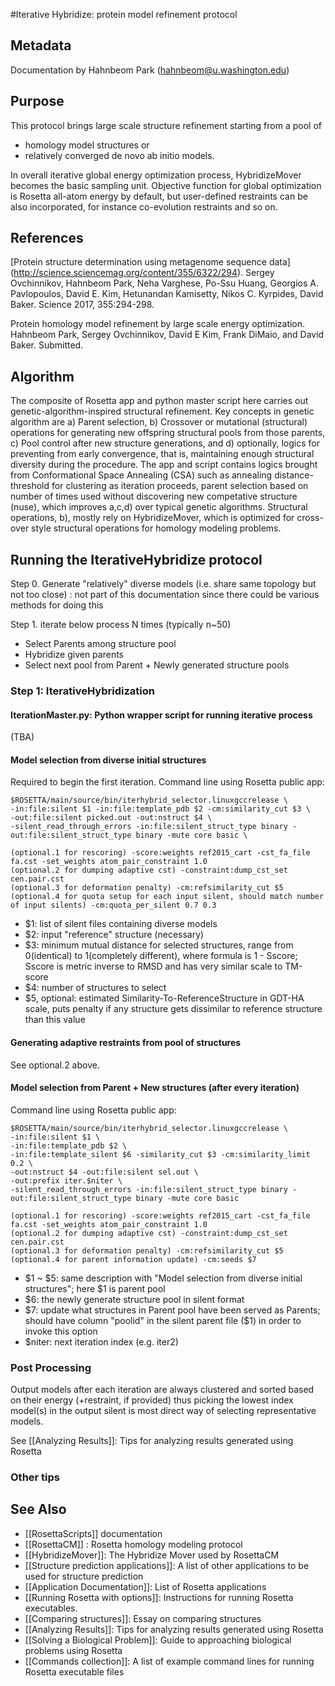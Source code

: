 #Iterative Hybridize: protein model refinement protocol

## Metadata

Documentation by Hahnbeom Park (hahnbeom@u.washington.edu)

## Purpose

This protocol brings large scale structure refinement starting from a pool of 
* homology model structures or 
* relatively converged de novo ab initio models.

In overall iterative global energy optimization process, HybridizeMover becomes the basic sampling unit. Objective function for global optimization is Rosetta all-atom energy by default, but user-defined restraints can be also incorporated, for instance co-evolution restraints and so on.

## References

[Protein structure determination using metagenome sequence data]
(http://science.sciencemag.org/content/355/6322/294). 
Sergey Ovchinnikov, Hahnbeom Park, Neha Varghese, Po-Ssu Huang, Georgios A. Pavlopoulos, David E. Kim, Hetunandan Kamisetty, Nikos C. Kyrpides, David Baker. 
Science 2017, 355:294-298.

Protein homology model refinement by large scale energy optimization. 
Hahnbeom Park, Sergey Ovchinnikov, David E Kim, Frank DiMaio, and David Baker. Submitted.

## Algorithm

The composite of Rosetta app and python master script here carries out genetic-algorithm-inspired structural refinement. Key concepts in genetic algorithm are a) Parent selection, b) Crossover or mutational (structural) operations for generating new offspring structural pools from those parents, c) Pool control after new structure generations, and d) optionally, logics for preventing from early convergence, that is, maintaining enough structural diversity during the procedure. The app and script contains logics brought from Conformational Space Annealing (CSA) such as annealing distance-threshold for clustering as iteration proceeds, parent selection based on number of times used without discovering new competative structure (nuse), which improves a,c,d) over typical genetic algorithms. Structural operations, b), mostly rely on HybridizeMover, which is optimized for cross-over style structural operations for homology modeling problems.

## Running the IterativeHybridize protocol

Step 0. Generate "relatively" diverse models (i.e. share same topology but not too close)
: not part of this documentation since there could be various methods for doing this 

Step 1. iterate below process N times (typically n~50)
- Select Parents among structure pool
- Hybridize given parents
- Select next pool from Parent + Newly generated structure pools

### Step 1: IterativeHybridization

#### IterationMaster.py: Python wrapper script for running iterative process
(TBA)

#### Model selection from diverse initial structures 
Required to begin the first iteration. Command line using Rosetta public app:

    $ROSETTA/main/source/bin/iterhybrid_selector.linuxgccrelease \
    -in:file:silent $1 -in:file:template_pdb $2 -cm:similarity_cut $3 \
    -out:file:silent picked.out -out:nstruct $4 \
    -silent_read_through_errors -in:file:silent_struct_type binary -out:file:silent_struct_type binary -mute core basic \

    (optional.1 for rescoring) -score:weights ref2015_cart -cst_fa_file fa.cst -set_weights atom_pair_constraint 1.0
    (optional.2 for dumping adaptive cst) -constraint:dump_cst_set cen.pair.cst
    (optional.3 for deformation penalty) -cm:refsimilarity_cut $5 
    (optional.4 for quota setup for each input silent, should match number of input silents) -cm:quota_per_silent 0.7 0.3 

* $1: list of silent files containing diverse models
* $2: input "reference" structure (necessary)
* $3: minimum mutual distance for selected structures, range from 0(identical) to 1(completely different), where formula is 1 - Sscore; Sscore is metric inverse to RMSD and has very similar scale to TM-score
* $4: number of structures to select
* $5, optional: estimated Similarity-To-ReferenceStructure in GDT-HA scale, puts penalty if any structure gets dissimilar to reference structure than this value

#### Generating adaptive restraints from pool of structures

See optional.2 above. 

#### Model selection from Parent + New structures (after every iteration)

Command line using Rosetta public app:

    $ROSETTA/main/source/bin/iterhybrid_selector.linuxgccrelease \
    -in:file:silent $1 \
    -in:file:template_pdb $2 \
    -in:file:template_silent $6 -similarity_cut $3 -cm:similarity_limit 0.2 \
    -out:nstruct $4 -out:file:silent sel.out \
    -out:prefix iter.$niter \
    -silent_read_through_errors -in:file:silent_struct_type binary -out:file:silent_struct_type binary -mute core basic

    (optional.1 for rescoring) -score:weights ref2015_cart -cst_fa_file fa.cst -set_weights atom_pair_constraint 1.0
    (optional.2 for dumping adaptive cst) -constraint:dump_cst_set cen.pair.cst
    (optional.3 for deformation penalty) -cm:refsimilarity_cut $5 
    (optional.4 for parent information update) -cm:seeds $7

* $1 ~ $5: same description with "Model selection from diverse initial structures"; here $1 is parent pool
* $6: the newly generate structure pool in silent format
* $7: update what structures in Parent pool have been served as Parents; should have column "poolid" in the silent parent file ($1) in order to invoke this option
* $niter: next iteration index (e.g. iter2)

### Post Processing

Output models after each iteration are always clustered and sorted based on their energy (+restraint, if provided) thus picking the lowest index model(s) in the output silent is most direct way of selecting representative models.

See [[Analyzing Results]]: Tips for analyzing results generated using Rosetta

### Other tips

## See Also

* [[RosettaScripts]] documentation
* [[RosettaCM]] : Rosetta homology modeling protocol
* [[HybridizeMover]]: The Hybridize Mover used by RosettaCM
* [[Structure prediction applications]]: A list of other applications to be used for structure prediction
* [[Application Documentation]]: List of Rosetta applications
* [[Running Rosetta with options]]: Instructions for running Rosetta executables.
* [[Comparing structures]]: Essay on comparing structures
* [[Analyzing Results]]: Tips for analyzing results generated using Rosetta
* [[Solving a Biological Problem]]: Guide to approaching biological problems using Rosetta
* [[Commands collection]]: A list of example command lines for running Rosetta executable files